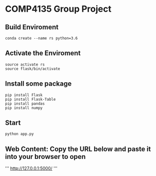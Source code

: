 # COMP4135 Group Project

## Build Enviroment
```
conda create --name rs python=3.6
```
## Activate the Enviroment
```
source activate rs
source flask/bin/activate
```
## Install some package
```
pip install Flask
pip install Flask-Table
pip install pandas
pip install numpy
```

## Start
```
python app.py
```

## Web Content: Copy the URL below and paste it into your browser to open
'''
http://127.0.0.1:5000/
'''
